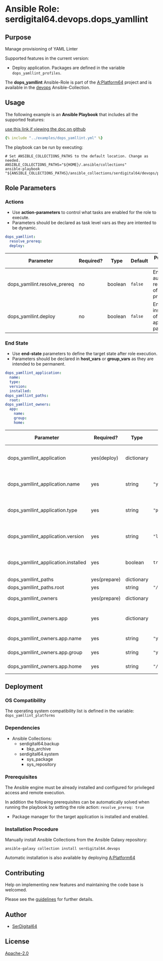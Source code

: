 # Ansible Role: serdigital64.devops.dops_yamllint

## Purpose

Manage provisioning of YAML Linter

Supported features in the current version:

- Deploy application. Packages are defined in the variable `dops_yamllint_profiles`.

The **dops_yamllint** Ansible-Role is part of the [A:Platform64](https://github.com/aplatform64/aplatform64) project and is available in the [devops](https://aplatform64.readthedocs.io/en/latest/collections/devops) Ansible-Collection.

## Usage

The following example is an **Ansible Playbook** that includes all the supported features:

[use this link if viewing the doc on github](https://github.com/aplatform64/devops/blob/main/playbooks/dops_yamllint.yml)

```yaml
{% include "../examples/dops_yamllint.yml" %}
```

The playbook can be run by executing:

```shell
# Set ANSIBLE_COLLECTIONS_PATHS to the default location. Change as needed.
ANSIBLE_COLLECTIONS_PATHS="${HOME}/.ansible/collections"
ansible-playbook "${ANSIBLE_COLLECTIONS_PATHS}/ansible_collections/serdigital64/devops/playbooks/dops_yamllint.yml"
```

## Role Parameters

### Actions

- Use **action-parameters** to control what tasks are enabled for the role to execute.
- Parameters should be declared as task level vars as they are intented to be dynamic.

```yaml
dops_yamllint:
  resolve_prereq:
  deploy:
```

| Parameter                    | Required? | Type    | Default | Purpose / Value                             |
| ---------------------------- | --------- | ------- | ------- | ------------------------------------------- |
| dops_yamllint.resolve_prereq | no        | boolean | `false` | Enable automatic resolution of prequisites  |
| dops_yamllint.deploy         | no        | boolean | `false` | Enable installation of application packages |

### End State

- Use **end-state** parameters to define the target state after role execution.
- Parameters should be declared in **host_vars** or **group_vars** as they are intended to be permanent.

```yaml
dops_yamllint_application:
  name:
  type:
  version:
  installed:
dops_yamllint_paths:
  root:
dops_yamllint_owners:
  app:
    name:
    group:
    home:
```

| Parameter                           | Required?    | Type       | Default            | Purpose / Value                    |
| ----------------------------------- | ------------ | ---------- | ------------------ | ---------------------------------- |
| dops_yamllint_application           | yes(deploy)  | dictionary |                    | Set application package end state  |
| dops_yamllint_application.name      | yes          | string     | `"yamllint"`       | Select application package name    |
| dops_yamllint_application.type      | yes          | string     | `"pip"`            | Select application package type    |
| dops_yamllint_application.version   | yes          | string     | `"latest"`         | Select application package version |
| dops_yamllint_application.installed | yes          | boolean    | `true`             | Set application package end state  |
| dops_yamllint_paths                 | yes(prepare) | dictionary |                    | Set paths                          |
| dops_yamllint_paths.root            | yes          | string     | `"/opt/yamllint"`  |                                    |
| dops_yamllint_owners                | yes(prepare) | dictionary |                    | Define users                       |
| dops_yamllint_owners.app            | yes          | dictionary |                    | Define directory structure owner   |
| dops_yamllint_owners.app.name       | yes          | string     | `"yamllint"`       | Set login name                     |
| dops_yamllint_owners.app.group      | yes          | string     | `"yamllint"`       | Set group name                     |
| dops_yamllint_owners.app.home       | yes          | string     | `"/home/yamllint"` | Set home directory                 |

## Deployment

### OS Compatibility

The operating system compatibility list is defined in the variable: `dops_yamllint_platforms`

### Dependencies

- Ansible Collections:
  - serdigital64.backup
    - bkp_archive
  - serdigital64.system
    - sys_package
    - sys_repository

### Prerequisites

The Ansible engine must be already installed and configured for privileged access and remote execution.

In addition the following prerequisites can be automatically solved when running the playbook by setting the role action: `resolve_prereq: true`

- Package manager for the target application is installed and enabled.

### Installation Procedure

Manually install Ansible Collections from the Ansible Galaxy repository:

```shell
ansible-galaxy collection install serdigital64.devops
```

Automatic installation is also available by deploying [A:Platform64](https://aplatform64.readthedocs.io/en/latest/#deployment)

## Contributing

Help on implementing new features and maintaining the code base is welcomed.

Please see the [guidelines](https://aplatform64.readthedocs.io/en/latest/CONTRIBUTING) for further details.

## Author

- [SerDigital64](https://serdigital64.github.io/)

## License

[Apache-2.0](https://www.apache.org/licenses/LICENSE-2.0.txt)
